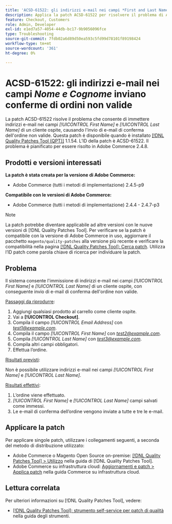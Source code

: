 ```yaml
---
title: 'ACSD-61522: gli indirizzi e-mail nei campi *First and Last Name* (Nome e cognome) inviano conferme di ordine non valide'
description: Applica la patch ACSD-61522 per risolvere il problema di Adobe Commerce, che consente di immettere indirizzi e-mail nei campi *[!UICONTROL First Name]* e *[!UICONTROL Last Name]* di un cliente ospite. In tal caso verranno inviate e-mail di conferma dell'ordine non valide.
feature: Checkout, Customers
role: Admin, Developer
exl-id: e1ed7a57-4054-44db-bc17-9b9056096fce
type: Troubleshooting
source-git-commit: 7fdb02a6d89d50ea593c5fd99d78101f89198424
workflow-type: tm+mt
source-wordcount: '361'
ht-degree: 0%

---
```


# ACSD-61522: gli indirizzi e-mail nei campi *Nome e Cognome* inviano conferme di ordini non valide

La patch ACSD-61522 risolve il problema che consente di immettere indirizzi e-mail nei campi *[!UICONTROL First Name]* e *[!UICONTROL Last Name]* di un cliente ospite, causando l&#39;invio di e-mail di conferma dell&#39;ordine non valide. Questa patch è disponibile quando è installato [[!DNL Quality Patches Tool (QPT)]](/help/tools/quality-patches-tool/quality-patches-tool-to-self-serve-quality-patches.md) 1.1.54. L’ID della patch è ACSD-61522. Il problema è pianificato per essere risolto in Adobe Commerce 2.4.8.

## Prodotti e versioni interessati

**La patch è stata creata per la versione di Adobe Commerce:**

* Adobe Commerce (tutti i metodi di implementazione) 2.4.5-p9

**Compatibile con le versioni di Adobe Commerce:**

* Adobe Commerce (tutti i metodi di implementazione) 2.4.4 - 2.4.7-p3

>[!NOTE]
>
>La patch potrebbe diventare applicabile ad altre versioni con le nuove versioni di [!DNL Quality Patches Tool]. Per verificare se la patch è compatibile con la versione di Adobe Commerce in uso, aggiornare il pacchetto `magento/quality-patches` alla versione più recente e verificare la compatibilità nella pagina [[!DNL Quality Patches Tool]: Cerca patch](https://experienceleague.adobe.com/tools/commerce-quality-patches/index.html?lang=it). Utilizza l’ID patch come parola chiave di ricerca per individuare la patch.

## Problema

Il sistema consente l&#39;immissione di indirizzi e-mail nei campi *[!UICONTROL First Name]* e *[!UICONTROL Last Name]* di un cliente ospite, con conseguente invio di e-mail di conferma dell&#39;ordine non valide.

<u>Passaggi da riprodurre</u>:

1. Aggiungi qualsiasi prodotto al carrello come cliente ospite.
1. Vai a **[!UICONTROL Checkout]**.
1. Compila il campo *[!UICONTROL Email Address]* con *test1@example.com*.
1. Compila il campo *[!UICONTROL First Name]* con *<test2@example.com>*.
1. Compila *[!UICONTROL Last Name]* con *<test3@example.com>*.
1. Compila altri campi obbligatori.
1. Effettua l’ordine.

<u>Risultati previsti</u>:

Non è possibile utilizzare indirizzi e-mail nei campi *[!UICONTROL First Name]* e *[!UICONTROL Last Name]*.

<u>Risultati effettivi</u>:

1. L’ordine viene effettuato.
1. *[!UICONTROL First Name]* e *[!UICONTROL Last Name]* campi salvati come immessi.
1. Le e-mail di conferma dell’ordine vengono inviate a tutte e tre le e-mail.

## Applicare la patch

Per applicare singole patch, utilizzare i collegamenti seguenti, a seconda del metodo di distribuzione utilizzato:

* Adobe Commerce o Magento Open Source on-premise: [[!DNL Quality Patches Tool] > Utilizzo](/help/tools/quality-patches-tool/usage.md) nella guida di [!DNL Quality Patches Tool].
* Adobe Commerce su infrastruttura cloud: [Aggiornamenti e patch > Applica patch](https://experienceleague.adobe.com/docs/commerce-cloud-service/user-guide/develop/upgrade/apply-patches.html?lang=it) nella guida Commerce su infrastruttura cloud.

## Lettura correlata

Per ulteriori informazioni su [!DNL Quality Patches Tool], vedere:

* [[!DNL Quality Patches Tool]: strumento self-service per patch di qualità](/help/tools/quality-patches-tool/quality-patches-tool-to-self-serve-quality-patches.md) nella guida degli strumenti.
